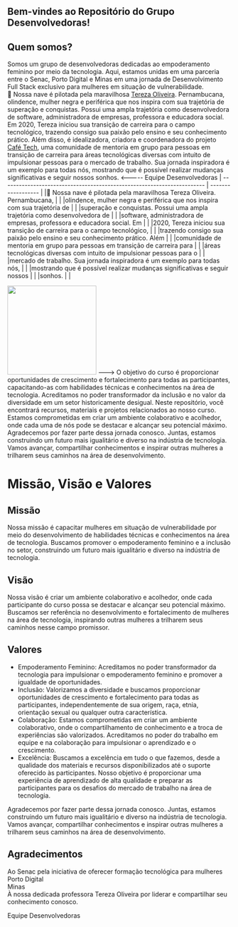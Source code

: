 ## Bem-vindes ao Repositório do Grupo Desenvolvedoras!

## Quem somos?
Somos um grupo de desenvolvedoras dedicadas ao empoderamento feminino por meio da tecnologia. Aqui, estamos unidas em uma parceria entre o Senac, Porto Digital e Minas em uma jornada de Desenvolvimento Full Stack exclusivo para mulheres em situação de vulnerabilidade.<br>
:rocket:  Nossa nave é pilotada pela maravilhosa [Tereza Oliveira](https://www.linkedin.com/in/tereza-oliveira/). Pernambucana, olindence, mulher negra e periférica que nos inspira com sua trajetória de superação e conquistas. Possui uma ampla trajetória como desenvolvedora de software, administradora de empresas, professora e educadora social. Em 2020, Tereza iniciou sua transição de carreira para o campo tecnológico, trazendo consigo sua paixão pelo ensino e seu conhecimento prático. Além disso, é idealizadora, criadora e coordenadora do projeto [Café Tech](https://www.instagram.com/cafetech90/), uma comunidade de mentoria em grupo para pessoas em transição de carreira para áreas tecnológicas diversas com intuito de impulsionar pessoas para o mercado de trabalho. Sua jornada inspiradora é um exemplo para todas nós, mostrando que é possível realizar mudanças significativas e seguir nossos sonhos.
<-----
Equipe Desenvolvedoras
| ----------------------------------------------------------------------- | ------------------ |
|🚀 Nossa nave é pilotada pela maravilhosa Tereza Oliveira. Pernambucana, |                   |
|olindence, mulher negra e periférica que nos inspira com sua trajetória de  |                   |
|superação e conquistas. Possui uma ampla trajetória como desenvolvedora de |                   |
|software, administradora de empresas, professora e educadora social. Em  |                   |
|2020, Tereza iniciou sua transição de carreira para o campo tecnológico,  |                   |
|trazendo consigo sua paixão pelo ensino e seu conhecimento prático. Além  |                   |
|comunidade de mentoria em grupo para pessoas em transição de carreira para |                   |
|áreas tecnológicas diversas com intuito de impulsionar pessoas para o  |                   |
|mercado de trabalho. Sua jornada inspiradora é um exemplo para todas nós,  |                   |
|mostrando que é possível realizar mudanças significativas e seguir nossos  |                   |
|sonhos.                                                                    |                   |

<img src="https://avatars.githubusercontent.com/u/69424172?v=4" height="200" width="200">
--->
O objetivo do curso é proporcionar oportunidades de crescimento e fortalecimento para todas as participantes, capacitando-as com habilidades técnicas e conhecimentos na área de tecnologia. Acreditamos no poder transformador da inclusão e no valor da diversidade em um setor historicamente desigual.
Neste repositório, você encontrará recursos, materiais e projetos relacionados ao nosso curso. Estamos comprometidas em criar um ambiente colaborativo e acolhedor, onde cada uma de nós pode se destacar e alcançar seu potencial máximo.
Agradecemos por fazer parte dessa jornada conosco. Juntas, estamos construindo um futuro mais igualitário e diverso na indústria de tecnologia. Vamos avançar, compartilhar conhecimentos e inspirar outras mulheres a trilharem seus caminhos na área de desenvolvimento.

# Missão, Visão e Valores

## Missão
Nossa missão é capacitar mulheres em situação de vulnerabilidade por meio do desenvolvimento de habilidades técnicas e conhecimentos na área de tecnologia. Buscamos promover o empoderamento feminino e a inclusão no setor, construindo um futuro mais igualitário e diverso na indústria de tecnologia.

## Visão
Nossa visão é criar um ambiente colaborativo e acolhedor, onde cada participante do curso possa se destacar e alcançar seu potencial máximo. Buscamos ser referência no desenvolvimento e fortalecimento de mulheres na área de tecnologia, inspirando outras mulheres a trilharem seus caminhos nesse campo promissor.

## Valores
- Empoderamento Feminino: Acreditamos no poder transformador da tecnologia para impulsionar o empoderamento feminino e promover a igualdade de oportunidades.
- Inclusão: Valorizamos a diversidade e buscamos proporcionar oportunidades de crescimento e fortalecimento para todas as participantes, independentemente de sua origem, raça, etnia, orientação sexual ou qualquer outra característica.
- Colaboração: Estamos comprometidas em criar um ambiente colaborativo, onde o compartilhamento de conhecimento e a troca de experiências são valorizados. Acreditamos no poder do trabalho em equipe e na colaboração para impulsionar o aprendizado e o crescimento.
- Excelência: Buscamos a excelência em tudo o que fazemos, desde a qualidade dos materiais e recursos disponibilizados até o suporte oferecido às participantes. Nosso objetivo é proporcionar uma experiência de aprendizado de alta qualidade e preparar as participantes para os desafios do mercado de trabalho na área de tecnologia.

Agradecemos por fazer parte dessa jornada conosco. Juntas, estamos construindo um futuro mais igualitário e diverso na indústria de tecnologia. Vamos avançar, compartilhar conhecimentos e inspirar outras mulheres a trilharem seus caminhos na área de desenvolvimento.

## Agradecimentos
Ao Senac pela iniciativa de oferecer formação tecnológica para mulheres<br>
Porto Digital<br>
Minas<br>
À nossa dedicada professora Tereza Oliveira por liderar e compartilhar seu conhecimento conosco.


Equipe Desenvolvedoras
